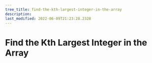 ```yaml
---
tree_title: find-the-kth-largest-integer-in-the-array
description: 
last_modified: 2022-06-09T21:23:28.2328
---
```


# Find the Kth Largest Integer in the Array
